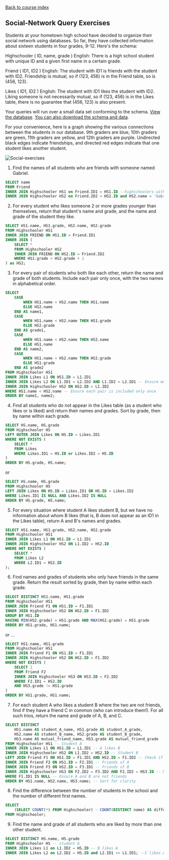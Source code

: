 [Back to course index](sql-hub.md)

## Social-Network Query Exercises

Students at your hometown high school have decided to organize their social network using databases. So far, they have collected information about sixteen students in four grades, 9-12. Here's the schema:

Highschooler ( ID, name, grade )
English: There is a high school student with unique ID and a given first name in a certain grade.

Friend ( ID1, ID2 )
English: The student with ID1 is friends with the student with ID2. Friendship is mutual, so if (123, 456) is in the Friend table, so is (456, 123).

Likes ( ID1, ID2 )
English: The student with ID1 likes the student with ID2. Liking someone is not necessarily mutual, so if (123, 456) is in the Likes table, there is no guarantee that (456, 123) is also present.

Your queries will run over a small data set conforming to the schema. [View the database](https://courses.edx.org/asset-v1:StanfordOnline+SOE.YDB-SQL0001+2T2020+type@asset+block/socialdata.html). [You can also download the schema and data](https://s3-us-west-2.amazonaws.com/prod-c2g/db/Winter2013/files/social.sql).

For your convenience, here is a graph showing the various connections between the students in our database. 9th graders are blue, 10th graders are green, 11th graders are yellow, and 12th graders are purple. Undirected black edges indicate friendships, and directed red edges indicate that one student likes another student.

![Social-exercises](social-exercises.png)

1.  Find the names of all students who are friends with someone named Gabriel.

```SQL
SELECT name
FROM Friend
INNER JOIN Highschooler HS1 on Friend.ID1 = HS1.ID --highschoolers with friends
INNER JOIN Highschooler HS2 on Friend.ID2 = HS2.ID and HS2.name = 'Gabriel' -- highschoolers with friends named "Gabriel"
```

2. For every student who likes someone 2 or more grades younger than themselves, return that student's name and grade, and the name and grade of the student they like.

```SQL
SELECT HS1.name, HS1.grade, HS2.name, HS2.grade
FROM Highschooler HS1
INNER JOIN FRIEND ON HS1.ID = Friend.ID1
INNER JOIN (
    SELECT *
    FROM Highschooler HS2
    INNER JOIN FRIEND ON HS2.ID = Friend.ID2
    WHERE HS1.grade > HS2.grade + 1
) as HS2;
```

3.  For every pair of students who both like each other, return the name and grade of both students. Include each pair only once, with the two names in alphabetical order.

```SQL
SELECT
    CASE
        WHEN HS1.name < HS2.name THEN HS1.name
        ELSE HS2.name
    END AS name1,
    CASE
        WHEN HS1.name < HS2.name THEN HS1.grade
        ELSE HS2.grade
    END AS grade1,
    CASE
        WHEN HS1.name < HS2.name THEN HS2.name
        ELSE HS1.name
    END AS name2,
    CASE
        WHEN HS1.name < HS2.name THEN HS2.grade
        ELSE HS1.grade
    END AS grade2
FROM Highschooler HS1
INNER JOIN Likes L1 ON HS1.ID = L1.ID1
INNER JOIN Likes L2 ON L1.ID1 = L2.ID2 AND L1.ID2 = L2.ID1 -- Ensure mutual liking
INNER JOIN Highschooler HS2 ON HS2.ID = L1.ID2
WHERE HS1.name < HS2.name -- Ensure each pair is included only once
ORDER BY name1, name2;
```

4.  Find all students who do not appear in the Likes table (as a student who likes or is liked) and return their names and grades. Sort by grade, then by name within each grade.

```SQL
SELECT HS.name, HS.grade
FROM Highschooler HS
LEFT OUTER JOIN Likes ON HS.ID = Likes.ID1
WHERE NOT EXISTS (
    SELECT *
    FROM Likes
    WHERE Likes.ID1 = HS.ID or Likes.ID2 = HS.ID
)
ORDER BY HS.grade, HS.name;
```

or

```SQL
SELECT HS.name, HS.grade
FROM Highschooler HS
LEFT JOIN Likes ON HS.ID = Likes.ID1 OR HS.ID = Likes.ID2
WHERE Likes.ID1 IS NULL AND Likes.ID2 IS NULL
ORDER BY HS.grade, HS.name;
```

5.  For every situation where student A likes student B, but we have no information about whom B likes (that is, B does not appear as an ID1 in the Likes table), return A and B's names and grades.

```SQL
SELECT HS1.name, HS1.grade, HS2.name, HS2.grade
FROM Highschooler HS1
INNER JOIN Likes L1 ON HS1.ID = L1.ID1
INNER JOIN Highschooler HS2 ON L1.ID2 = HS2.ID
WHERE NOT EXISTS (
    SELECT *
    FROM Likes L2
    WHERE L2.ID1 = HS2.ID
);
```

6.  Find names and grades of students who only have friends in the same grade. Return the result sorted by grade, then by name within each grade.

```SQL
SELECT DISTINCT HS1.name, HS1.grade
FROM Highschooler HS1
INNER JOIN Friend F1 ON HS1.ID = F1.ID1
INNER JOIN Highschooler HS2 ON HS2.ID = F1.ID2
GROUP BY HS1.ID
HAVING MIN(HS2.grade) = HS1.grade AND MAX(HS2.grade) = HS1.grade
ORDER BY HS1.grade, HS1.name;
```

or ...

```SQL
SELECT HS1.name, HS1.grade
FROM Highschooler HS1
INNER JOIN Friend F1 ON HS1.ID = F1.ID1
INNER JOIN Highschooler HS2 ON HS2.ID = F1.ID2
WHERE NOT EXISTS (
    SELECT 1
    FROM Friend F2
    INNER JOIN Highschooler HS3 ON HS3.ID = F2.ID2
    WHERE F2.ID1 = HS2.ID
    AND HS3.grade != HS1.grade
)
ORDER BY HS1.grade, HS1.name;
```

7.  For each student A who likes a student B where the two are not friends, find if they have a friend C in common (who can introduce them!). For all such trios, return the name and grade of A, B, and C.

```SQL
SELECT DISTINCT
    HS1.name AS student_A_name, HS1.grade AS student_A_grade,
    HS2.name AS student_B_name, HS2.grade AS student_B_grade,
    HS3.name AS mutual_friend_name, HS3.grade AS mutual_friend_grade
FROM Highschooler HS1 -- Student A
INNER JOIN Likes L1 ON HS1.ID = L1.ID1 -- A likes B
INNER JOIN Highschooler HS2 ON L1.ID2 = HS2.ID -- Student B
LEFT JOIN Friend F1 ON HS1.ID = F1.ID1 AND HS2.ID = F1.ID2 -- Check if A and B are friends
INNER JOIN Friend F2 ON HS1.ID = F2.ID1 -- Friends of A
INNER JOIN Friend F3 ON HS2.ID = F3.ID1 -- Friends of B
INNER JOIN Highschooler HS3 ON F2.ID2 = F3.ID2 AND F2.ID2 = HS3.ID -- Mutual friend C
WHERE F1.ID1 IS NULL -- Ensure A and B are not friends
ORDER BY HS1.name, HS2.name, HS3.name; -- Sort for clarity
```

8.  Find the difference between the number of students in the school and the number of different first names.

```SQL
SELECT
    (SELECT COUNT(*) FROM Highschooler) - COUNT(DISTINCT name) AS difference
FROM Highschooler;
```

9.  Find the name and grade of all students who are liked by more than one other student.

```SQL
SELECT DISTINCT HS.name, HS.grade
FROM Highschooler HS -- student A
INNER JOIN Likes L1 on L1.ID2 = HS.ID -- B likes A
INNER JOIN Likes L2 on L2.ID2 = HS.ID and L2.ID1 <> L1.ID1; --C likes A too
```
